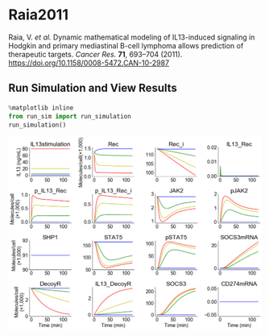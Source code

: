 # Raia2011
Raia, V. *et al.* Dynamic mathematical modeling of IL13-induced signaling in Hodgkin and primary mediastinal B-cell lymphoma allows prediction of therapeutic targets. *Cancer Res.* **71**, 693–704 (2011). https://doi.org/10.1158/0008-5472.CAN-10-2987

## Run Simulation and View Results
```python
%matplotlib inline
from run_sim import run_simulation
run_simulation()
```
![MedB1model](MedB1model.png)